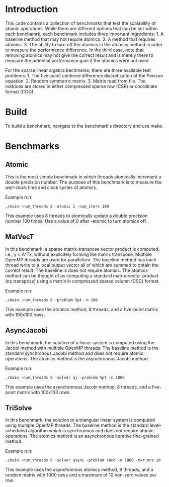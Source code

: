 # Introduction
This code contains a collection of benchmarks that test the scalability
of atomic operations.  While there are different options that can be set
within each benchamrk, each benchmark includes three important ingredients:
	1. A baseline method that may not require atomics.
	2. A method that requires atomics.
	3. The ability to turn off the atomics in the atomics method in order to measure the performance difference.
In the third case, note that removing atomics may not give the correct result and
is merely there to measure the potential performance gain if the atomics 
were not used.

For the sparse linear algebra bechmarks, there are three available test problems:
	1. The five-point centered difference discretization of the Poisson equation.
	2. Random symmetric matrix.
	3. Matrix read from file.
The matrices are stored in either compressed sparse row (CSR) or coordinate format (COO).

# Build
To build a benchmark, navigate to the benchmark's directory 
and use make.

# Benchmarks
## Atomic
This is the most simple benchmark in which threads atomically increment a double precision number.
The purpose of this benchmark is to measure the wall-clock time and clock cycles of atomics.

Example run:
	
	./main -num_threads 8 -atomic 1 -num_iters 100

This example uses 8 threads to atomically update a double precision number 100 times.
Use a value of 0 after -atomic to turn atomics off.

## MatVecT
In this benchmark, a sparse matrix-transpose vector product is computed, i.e., y = A^Tx,
without explicitely forming the matrix transpose.  Multiple OpenMP threads are used for parallelism.
The baseline method has each thread write to a local output vector all of which are 
summed to obtain the correct result.
The baseline is does not require atomics.
The atomics method can be thought of as computing a standard matrix-vector product
(no transpose) using a matrix in compressed sparse column (CSC) format.

Example run:
	
	./main -num_threads 8 -problem 5pt -n 100

This example uses the atomics method, 8 threads, and a five-point matrix with 100x100 rows.

## AsyncJacobi
In this benchmark, the solution of a linear system is computed using the Jacobi method with multiple OpenMP threads.
The baseline method is the standard synchronous Jacobi method and does not require atomic operations.
The atomics method is the asynchronous Jacobi method.

Example run:
	
	./main -num_threads 8 -solver aj -problem 5pt -n 1000

This example uses the asynchronous Jacobi method, 8 threads, and a five-point matrix with 100x100 rows.


## TriSolve
In this benchmark, the solution to a triangular linear system is computed using multiple OpenMP threads.
The baseline method is the standard level-scheduled algorithm which is synchronous and does not require atomic operations.
The atomics method is an asynchronous iterative fine-grained method.

Example run:
	
	./main -num_threads 8 -solver async -problem rand -n 1000 -mxr_nnz 10

This example uses the asynchronous atomics method, 8 threads, and a random matrix with 1000 rows and a maximum of
10 non-zero values per row.
